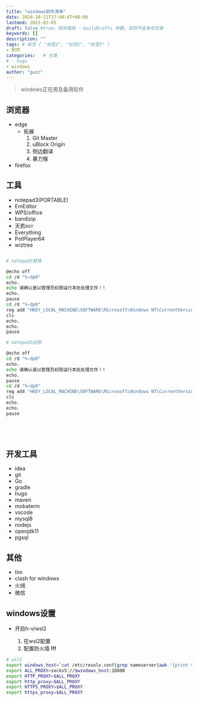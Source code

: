 ```yaml
---
title: "windows软件清单"
date: 2020-10-21T17:40:47+08:00
lastmod: 2021-03-05
draft: false #true，除非使用 --buildDrafts 参数，否则不会发布文章
keywords: []
description: ""
tags: # 标签 [ "标签1", "标签2", "标签3" ]
- 软件
categories:   # 分类
# - hugo
- windows
author: "guzz"
---
```


> windows正在用及备用软件


<!--more-->

## 浏览器
- edge
  - 拓展
    1. Git Master
    2. uBlock Origin
    3. 侧边翻译
    4. 暴力猴
- firefox

## 工具

   
- notepad3(PORTABLE)
- EmEditor
- WPS/office
- bandizip
- 天若ocr
- Everything
- PotPlayer64
-  wiztree

```bash

# notepad3替换

@echo off
cd /d "%~dp0"
echo.
echo 请确认是以管理员权限运行本批处理文件！!
echo.
pause
cd /d "%~dp0"
reg add "HKEY_LOCAL_MACHINE\SOFTWARE\Microsoft\Windows NT\CurrentVersion\Image File Execution Options\notepad.exe" /v "Debugger" /d "\"%~dp0Notepad3.exe\" /z" /f
cls
echo.
echo.
pause

# notepad3还原

@echo off
cd /d "%~dp0"
echo.
echo 请确认是以管理员权限运行本批处理文件！!
echo.
pause
cd /d "%~dp0"
reg add "HKEY_LOCAL_MACHINE\SOFTWARE\Microsoft\Windows NT\CurrentVersion\Image File Execution Options\notepad.exe" /v "Debugger" /d "\"%~dp0Notepad3.exe\" /z" /f
cls
echo.
echo.
pause






```


## 开发工具

- idea
- git
- Go
- gradle
- hugo
- maven
- mobaterm
- vscode
- mysql8
- nodejs
- openjdk11
- pgsql


## 其他

- tim
- clash for windows
- 火绒
- 微信


## windows设置

- 开启h-v/wsl2

  1. 在wsl2配置
  2. 配置防火墙 **!!!**
```bash
# wsl2 
export windows_host=`cat /etc/resolv.conf|grep nameserver|awk '{print $2}'`
export ALL_PROXY=socks5://$windows_host:10808
export HTTP_PROXY=$ALL_PROXY
export http_proxy=$ALL_PROXY
export HTTPS_PROXY=$ALL_PROXY
export https_proxy=$ALL_PROXY


```

